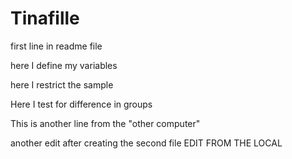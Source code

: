 # Tinafille

first line in readme file

here I define my variables

here I restrict the sample

Here I test for difference in groups

This is another line from the "other computer"

another edit after creating the second file EDIT FROM THE LOCAL
